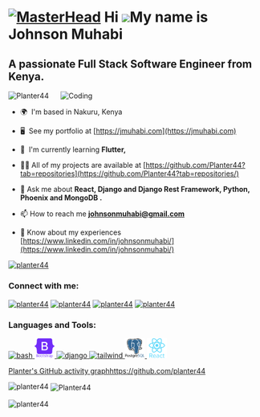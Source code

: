 [![MasterHead](https://developers.giphy.com/branch/master/static/api-512d36c09662682717108a38bbb5c57d.gif)](https://github.com/planter44)
Hi ![](https://user-images.githubusercontent.com/18350557/176309783-0785949b-9127-417c-8b55-ab5a4333674e.gif)My name is Johnson Muhabi 
====================================================================================================================================

A passionate Full Stack Software Engineer from Kenya.
--------------------------------------------                   
<img align= "right" alt= "Coding" width="400" src= "https://cdn.dribbble.com/users/1162077/screenshots/3848914/programmer.gif"/>

<p align="left"> <img src="https://komarev.com/ghpvc/?username=Planter44&label=Profile%20views&color=0e75b6&style=flat" alt="Planter44" /> </p>



- 🌍  I'm based in Nakuru, Kenya
- 🖥️  See my portfolio at [https://jmuhabi.com](https://jmuhabi.com)
  
-  🧠  I'm currently learning **Flutter,**

- 👨‍💻 All of my projects are available at [https://github.com/Planter44?tab=repositories](https://github.com/Planter44?tab=repositories/)

- 💬 Ask me about **React, Django and Django Rest Framework, Python, Phoenix and MongoDB .**

- 📫 How to reach me **johnsonmuhabi@gmail.com**

- 📄 Know about my experiences [https://www.linkedin.com/in/johnsonmuhabi/](https://www.linkedin.com/in/johnsonmuhabi/)



<p align="left"> <a href="https://twitter.com/Planter_44" target="blank"><img src="https://img.shields.io/twitter/follow/Planter44?logo=twitter&style=for-the-badge" alt="planter44" /></a> </p>


<h3 align="left">Connect with me:</h3>
<p align="left">
<a href="https://twitter.com/planter_44" target="blank"><img align="center" src="https://raw.githubusercontent.com/rahuldkjain/github-profile-readme-generator/master/src/images/icons/Social/twitter.svg" alt="planter44" height="30" width="40" /></a>
<a href="https://www.linkedin.com/in/johnsonmuhabi/" target="blank"><img align="center" src="https://raw.githubusercontent.com/rahuldkjain/github-profile-readme-generator/master/src/images/icons/Social/linked-in-alt.svg" alt="planter44" height="30" width="40" /></a>
<a href="https://www.facebook.com/planter.planter.505?mibextid=ZbWKwL" target="blank"><img align="center" src="https://raw.githubusercontent.com/rahuldkjain/github-profile-readme-generator/master/src/images/icons/Social/facebook.svg" alt="planter44" height="30" width="40" /></a>
<a href="https://www.instagram.com/planter444/profilecard/?igsh=MWYxZ2hjY3pncmNqaQ==" target="blank"><img align="center" src="https://raw.githubusercontent.com/rahuldkjain/github-profile-readme-generator/master/src/images/icons/Social/instagram.svg" alt="planter44" height="30" width="40" /></a>
</p>

<h3 align="left">Languages and Tools:</h3>
 </a> <a href="https://www.gnu.org/software/bash/" target="_blank" rel="noreferrer"> <img src="https://www.vectorlogo.zone/logos/gnu_bash/gnu_bash-icon.svg" alt="bash" width="40" height="40"/>
</a> <a href="https://getbootstrap.com" target="_blank" rel="noreferrer"> <img src="https://raw.githubusercontent.com/devicons/devicon/master/icons/bootstrap/bootstrap-plain-wordmark.svg" alt="bootstrap" width="40" height="40"/> 
<a href="https://www.djangoproject.com/" target="_blank" rel="noreferrer"> <img src="https://cdn.worldvectorlogo.com/logos/django.svg" alt="django" width="40" height="40"/>
 <a href="https://tailwindcss.com/" target="_blank" rel="noreferrer"> <img src="https://www.vectorlogo.zone/logos/tailwindcss/tailwindcss-icon.svg" alt="tailwind" width="40" height="40"/> 
 <a href="https://www.postgresql.org" target="_blank" rel="noreferrer"> <img src="https://raw.githubusercontent.com/devicons/devicon/master/icons/postgresql/postgresql-original-wordmark.svg" alt="postgresql" width="40" height="40"/>
 <a href="https://reactjs.org/" target="_blank" rel="noreferrer"> <img src="https://raw.githubusercontent.com/devicons/devicon/master/icons/react/react-original-wordmark.svg" alt="react" width="40" height="40"/> 

[Planter's GitHub activity graph](https://activity-graph.herokuapp.com/graph?username=planter44&&theme=xcode)https://github.com/planter44

<p><img align="left" src="https://github-readme-stats.vercel.app/api/top-langs?username=planter44&show_icons=true&locale=en&layout=compact&theme=tokyonight" alt="planter44" /></p>

<p>&nbsp;<img align="center" src="https://github-readme-stats.vercel.app/api?username=planter44&show_icons=true&locale=en&theme=tokyonight" alt="Planter44" /></p>

<p><img align="center" src="https://github-readme-streak-stats.herokuapp.com/?username=planter44&&theme=tokyonight" alt="planter44" /></p>


